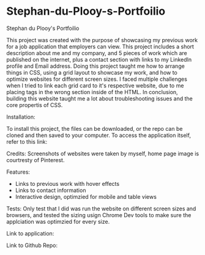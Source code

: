 # Stephan-du-Plooy-s-Portfoilio
Stephan du Plooy's Portfoilio

This project was created with the purpose of showcasing my previous work for a job application that employers can view. This project includes a short description about me and my company, and 5 pieces of work which are published on the internet, plus a contact section with links to my LinkedIn profile and Email address. Doing this project taught me how to arrange things in CSS, using a grid layout to showcase my work, and how to optimize websites for different screen sizes. I faced multiple challenges when I tried to link each grid card to it's respective website, due to me placing <a> tags in the wrong section inside of the HTML. In conclusion, building this website taught me a lot about troubleshooting issues and the core propertis of CSS.

Installation:

To install this project, the files can be downloaded, or the repo can be cloned and then saved to your computer. To access the application itself, refer to this link: 

Credits: Screenshots of websites were taken by myself, home page image is courtresty of Pinterest.

Features:
- Links to previous work with hover effects
- Links to contact information
- Interactive design, optimzied for mobile and table views

Tests: Only test that I did was run the website on different screen sizes and browsers, and tested the sizing usign Chrome Dev tools to make sure the applciation was optimzied for every size.

Link to application:

Link to Github Repo: 


